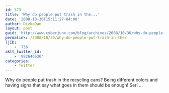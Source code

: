 ```yaml
---
id: 573
title: 'Why do people put trash in the...'
date: '2008-10-30T15:11:27-04:00'
author: DizkoDan
layout: post
guid: 'http://www.cyberjunx.com/blog/archives/2008/10/30/why-do-people-put-trash-in-the/'
permalink: /2008/10/30/why-do-people-put-trash-in-the/
ljID:
    - '736'
aktt_twitter_id:
    - '982646636'
categories:
    - Twitter
---
```


Why do people put trash in the recycling cans? Being different colors and having signs that say what goes in them should be enough! Seri …